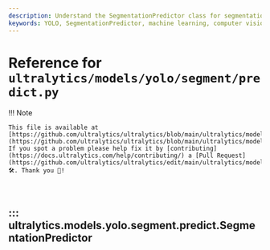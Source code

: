 ```yaml
---
description: Understand the SegmentationPredictor class for segmentation-based predictions using YOLO. Learn more about its implementation and example usage.
keywords: YOLO, SegmentationPredictor, machine learning, computer vision, object detection, Ultralytics, prediction, model, non-max suppression
---
```


# Reference for `ultralytics/models/yolo/segment/predict.py`

!!! Note

    This file is available at [https://github.com/ultralytics/ultralytics/blob/main/ultralytics/models/yolo/segment/predict.py](https://github.com/ultralytics/ultralytics/blob/main/ultralytics/models/yolo/segment/predict.py). If you spot a problem please help fix it by [contributing](https://docs.ultralytics.com/help/contributing/) a [Pull Request](https://github.com/ultralytics/ultralytics/edit/main/ultralytics/models/yolo/segment/predict.py) 🛠️. Thank you 🙏!

<br>

## ::: ultralytics.models.yolo.segment.predict.SegmentationPredictor

<br><br>
